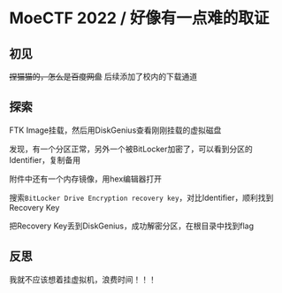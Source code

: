 # MoeCTF 2022 / 好像有一点难的取证

## 初见

~~捏猫猫的，怎么是百度网盘~~ 后续添加了校内的下载通道

## 探索

FTK Image挂载，然后用DiskGenius查看刚刚挂载的虚拟磁盘

发现，有一个分区正常，另外一个被BitLocker加密了，可以看到分区的Identifier，复制备用

附件中还有一个内存镜像，用hex编辑器打开

搜索`BitLocker Drive Encryption recovery key`，对比Identifier，顺利找到Recovery Key

把Recovery Key丢到DiskGenius，成功解密分区，在根目录中找到flag

## 反思

我就不应该想着挂虚拟机，浪费时间！！！